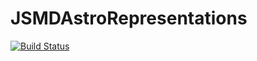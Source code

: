 # JSMDAstroRepresentations

[![Build Status](https://github.com/andreapasquale94/JSMDAstroRepresentations.jl/actions/workflows/CI.yml/badge.svg?branch=main)](https://github.com/andreapasquale94/JSMDAstroRepresentations.jl/actions/workflows/CI.yml?query=branch%3Amain)
